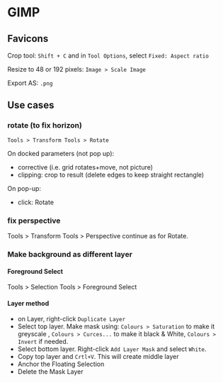# GIMP

## Favicons

Crop tool: `Shift + C` and in `Tool Options`, select `Fixed: Aspect ratio`

Resize to 48 or 192 pixels: `Image > Scale Image`

Export AS: `.png`

## Use cases

### rotate (to fix horizon)

`Tools > Transform Tools > Rotate`

On docked parameters (not pop up):

- corrective (i.e. grid rotates+move, not picture)
- clipping: crop to result (delete edges to keep straight rectangle)

On pop-up:

- click: Rotate

### fix perspective

Tools > Transform Tools > Perspective
continue as for Rotate.

### Make background as different layer

#### Foreground Select

Tools > Selection Tools >  Foreground Select

#### Layer method

- on Layer, right-click `Duplicate Layer`
- Select top layer. Make mask using: `Colours > Saturation` to make it greyscale , `Colours > Curces...` to make it black & White, `Colours > Invert` if needed.
- Select bottom layer. Right-click `Add Layer Mask` and select `White`.
- Copy top layer and `Crtl+V`. This will create middle layer
- Anchor the Floating Selection
- Delete the Mask Layer

